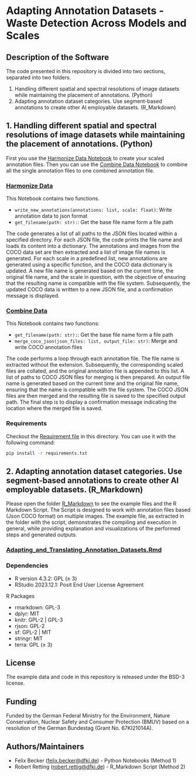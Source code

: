 # Adapting Annotation Datasets - Waste Detection Across Models and Scales

## Description of the Software

The code presented in this repository is divided into two sections, separated into two folders.

1. Handling different spatial and spectral resolutions of image datasets while maintaining the placement of annotations. (Python)
2. Adapting annotation dataset categories. Use segment-based annotations to create other AI employable datasets. (R_Markdown)

## 1. Handling different spatial and spectral resolutions of image datasets while maintaining the placement of annotations. (Python)

First you use the [Harmonize Data Notebook](./Handling_Resolution_-_Maintaining_Annotation/Harmonize_Data_different_resolution_new.ipynb) to create your scaled annotation files. Then you can use the [Combine Data Notebook](./Handling_Resolution_-_Maintaining_Annotation/Combine_data_different_resolutions.ipynb) to combine all the single annotation files to one combined annotation file.

### [Harmonize Data](./Handling_Resolution_-_Maintaining_Annotation/Harmonize_Data_different_resolution_new.ipynb)

This Notebook contains two functions.

* `write_new_annotations(annotations: list, scale: float)`: Write annotation data to json format
* `get_filename(path: str):`: Get the base file name form a file path

The code generates a list of all paths to the JSON files located within a specified directory. For each JSON file, the code prints the file name and loads its content into a dictionary. The annotations and images from the COCO data set are then extracted and a list of image file names is generated. For each scale in a predefined list, new annotations are generated using a specific function, and the COCO data dictionary is updated. A new file name is generated based on the current time, the original file name, and the scale in question, with the objective of ensuring that the resulting name is compatible with the file system. Subsequently, the updated COCO data is written to a new JSON file, and a confirmation message is displayed.

### [Combine Data](./Handling_Resolution_-_Maintaining_Annotation/Combine_data_different_resolutions.ipynb)

This Notebook contains two functions:

* `get_filename(path: str):`: Get the base file name form a file path
* `merge_coco_json(json_files: list, output_file: str)`: Merge and write COCO annotation files

The code performs a loop through each annotation file. The file name is extracted without the extension. Subsequently, the corresponding scaled files are collated, and the original annotation file is appended to this list. A list of paths to COCO JSON files for merging is then prepared. An output file name is generated based on the current time and the original file name, ensuring that the name is compatible with the file system. The COCO JSON files are then merged and the resulting file is saved to the specified output path. The final step is to display a confirmation message indicating the location where the merged file is saved.

### Requirements

Checkout the [Requirement file](./Handling_Resolution_-_Maintaining_Annotation\requirements.txt) in this directory.
You can use it with the following command:

```bash
pip install -r requirements.txt
```

## 2. Adapting annotation dataset categories. Use segment-based annotations to create other AI employable datasets. (R_Markdown)

Please open the folder [R_Markdown](./Adapting_Categories_-_Translate_to_other_Datasets/) to see the example files and the R Markdown Script.
The Script is designed to work with annotation files based (Json COCO format) on multiple images.
The example file, as extracted in the folder with the script, demonstrates the compiling and execution in general, while providing explanation and visualizations of the performed steps and generated outputs.

### [Adapting_and_Translating_Annotation_Datasets.Rmd](./Adapting_Categories_-_Translate_to_other_Datasets/Adapting_and_Translating_Annotation_Datasets.Rmd)

### Dependencies

* R version 4.3.2: GPL (≥ 3)
* RStudio 2023.12.1: Posit End User License Agreement

R Packages

* rmarkdown: GPL-3
* dplyr: MIT
* knitr: GPL-2 | GPL-3
* rjson: GPL-2
* sf: GPL-2 | MIT
* stringr: MIT
* terra: GPL (≥ 3)

## License

The example data and code in this repository is released under the BSD-3 license.

## Funding

Funded by the German Federal Ministry for the Environment, Nature Conservation, Nuclear Safety and Consumer Protection (BMUV) based on a resolution of the German Bundestag (Grant No. 67KI21014A).

## Authors/Maintainers

* Felix Becker (<felix.becker@dfki.de>) - Python Notebooks (Method 1)
* Robert Retting (<robert.rettig@dfki.de>) - R_Markdown Script (Method 2)
